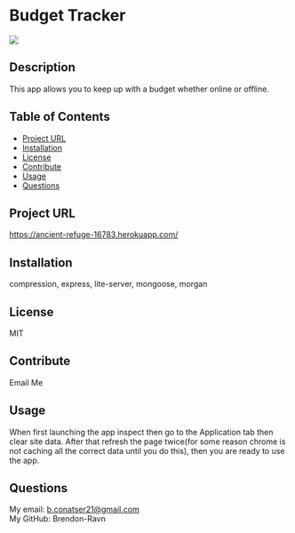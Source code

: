 # Budget Tracker
  ![](https://img.shields.io/badge/license-MIT-blue.svg)
## Description
  This app allows you to keep up with a budget whether online or offline.

## Table of Contents

* [Project URL](#project-url)
* [Installation](#installation)
* [License](#license)
* [Contribute](#contribute)
* [Usage](#usage)
* [Questions](#questions)

## Project URL
  https://ancient-refuge-16783.herokuapp.com/
  <br />

## Installation 
  compression, express, lite-server, mongoose, morgan
  <br />

## License 
  MIT
  <br />

## Contribute
  Email Me
  <br />

## Usage
  When first launching the app inspect then go to the Application tab then clear site data. After that refresh the page twice(for some reason chrome is not caching all the correct data until you do this), then you are ready to use the app.
  <br />

## Questions
  My email: b.conatser21@gmail.com
  <br />
  My GitHub: Brendon-Ravn
